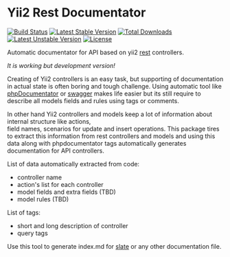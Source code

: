 Yii2 Rest Documentator
======================

[![Build Status](https://travis-ci.org/pahanini/yii2-rest-doc.svg?branch=master)](https://travis-ci.org/pahanini/yii2-rest-doc)
[![Latest Stable Version](https://poser.pugx.org/pahanini/yii2-rest-doc/v/stable.svg)](https://packagist.org/packages/pahanini/yii2-rest-doc) 
[![Total Downloads](https://poser.pugx.org/pahanini/yii2-rest-doc/downloads.svg)](https://packagist.org/packages/pahanini/yii2-rest-doc) 
[![Latest Unstable Version](https://poser.pugx.org/pahanini/yii2-rest-doc/v/unstable.svg)](https://packagist.org/packages/pahanini/yii2-rest-doc) 
[![License](https://poser.pugx.org/pahanini/yii2-rest-doc/license.svg)](https://packagist.org/packages/pahanini/yii2-rest-doc)

Automatic documentator for API based on yii2 [rest](http://www.yiiframework.com/doc-2.0/guide-rest-quick-start.html) 
controllers.

_It is working but development version!_

Creating of Yii2 controllers is an easy task, but supporting of documentation in actual state is often boring 
and tough challenge. Using automatic tool like [phpDocumentator](https://github.com/phpDocumentor/phpDocumentor2)
or [swagger](http://swagger.io/) makes life easier but its still require to describe all models fields 
and rules using tags or comments. 

In other hand Yii2 controllers and models keep a lot of information about internal structure like actions,  
field names, scenarios for update and insert operations. This package tires to extract this information from 
rest controllers and models and using this data along with phpdocumentator tags automatically generates 
documentation for API controllers. 

List of data automatically extracted from code:

- controller name
- action's list for each controller
- model fields and extra fields (TBD)
- model rules (TBD)

List of tags:

- short and long description of controller
- query tags

Use this tool to generate index.md for [slate](https://github.com/tripit/slate) or any other documentation file. 
